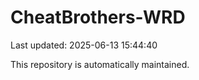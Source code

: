 # CheatBrothers-WRD

Last updated: 2025-06-13 15:44:40

This repository is automatically maintained.
